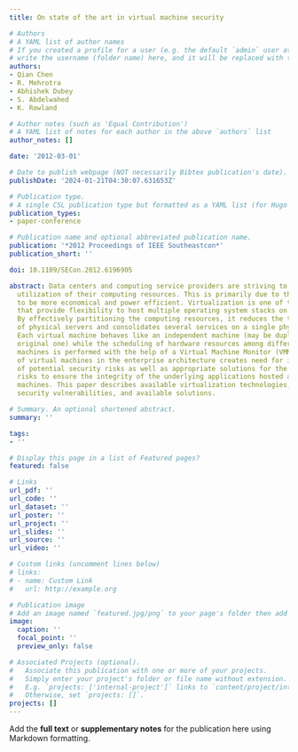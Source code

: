 ```yaml
---
title: On state of the art in virtual machine security

# Authors
# A YAML list of author names
# If you created a profile for a user (e.g. the default `admin` user at `content/authors/admin/`), 
# write the username (folder name) here, and it will be replaced with their full name and linked to their profile.
authors:
- Qian Chen
- R. Mehrotra
- Abhishek Dubey
- S. Abdelwahed
- K. Rowland

# Author notes (such as 'Equal Contribution')
# A YAML list of notes for each author in the above `authors` list
author_notes: []

date: '2012-03-01'

# Date to publish webpage (NOT necessarily Bibtex publication's date).
publishDate: '2024-01-21T04:30:07.631653Z'

# Publication type.
# A single CSL publication type but formatted as a YAML list (for Hugo requirements).
publication_types:
- paper-conference

# Publication name and optional abbreviated publication name.
publication: '*2012 Proceedings of IEEE Southeastcon*'
publication_short: ''

doi: 10.1109/SECon.2012.6196905

abstract: Data centers and computing service providers are striving to improve the
  utilization of their computing resources. This is primarily due to the need of resources
  to be more economical and power efficient. Virtualization is one of the concepts
  that provide flexibility to host multiple operating system stacks on a single hardware.
  By effectively partitioning the computing resources, it reduces the total number
  of physical servers and consolidates several services on a single physical rack.
  Each virtual machine behaves like an independent machine (may be duplicate of the
  original one) while the scheduling of hardware resources among different virtual
  machines is performed with the help of a Virtual Machine Monitor (VMM). Proliferation
  of virtual machines in the enterprise architecture creates need for identification
  of potential security risks as well as appropriate solutions for the identified
  risks to ensure the integrity of the underlying applications hosted at the virtual
  machines. This paper describes available virtualization technologies, corresponding
  security vulnerabilities, and available solutions.

# Summary. An optional shortened abstract.
summary: ''

tags:
- ''

# Display this page in a list of Featured pages?
featured: false

# Links
url_pdf: ''
url_code: ''
url_dataset: ''
url_poster: ''
url_project: ''
url_slides: ''
url_source: ''
url_video: ''

# Custom links (uncomment lines below)
# links:
# - name: Custom Link
#   url: http://example.org

# Publication image
# Add an image named `featured.jpg/png` to your page's folder then add a caption below.
image:
  caption: ''
  focal_point: ''
  preview_only: false

# Associated Projects (optional).
#   Associate this publication with one or more of your projects.
#   Simply enter your project's folder or file name without extension.
#   E.g. `projects: ['internal-project']` links to `content/project/internal-project/index.md`.
#   Otherwise, set `projects: []`.
projects: []
---
```


Add the **full text** or **supplementary notes** for the publication here using Markdown formatting.
